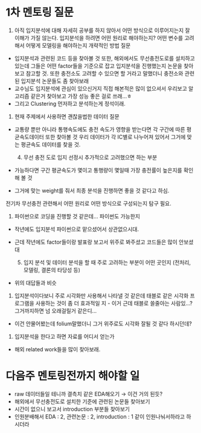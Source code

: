 # 1차 멘토링 질문

1. 아직 입지분석에 대해 자세히 공부를 하지 않아서 어떤 방식으로 이루어지는지 잘 이해가 가질 않는다. 입지분석을 하려면 어떤 원리로 해야하는지? 어떤 변수를 고려해서 어떻게 모델링을 해야하는지 개략적인 방법 질문

- 입지분석과 관련된 코드 등을 찾아볼 것 또한, 해외에서도 무선충전도로를 설치하고 있는데 그들은 어떤 factor들을 기준으로 잡고 입지분석을 진행했는지 논문을 찾아보고 참고할 것. 또한 충전소도 고려할 수 있으면 할 거라고 말했더니 충전소와 관련된 입지분석 논문들도 좀 찾아보래
- 교수님도 입지분석에 관심이 있으신거지 직접 해본적은 많이 없으셔서 우리보고 알고리즘 같은거 찾아보고 가장 성능 좋은 걸로 쓰래…ㅎ
- 그리고 Clustering 먼저하고 분석하는게 정석이래.

1. 현재 주제에서 사용하면 괜찮을법한 데이터 질문

- 교통량 뿐만 아니라 통행속도에도 충전 속도가 영향을 받는다면 각 구간에 따른 평균속도데이터 또한 찾아볼 것 우리 데이터가 각 IC별로 나누어져 있어서 그거에 맞는 평균속도 데이터를 찾을 것.

  4.  무선 충전 도로 입지 선정시 추가적으로 고려했으면 하는 부분

- 가능하다면 구간 평균속도가 몇이고 통행량이 몇일때 가장 충전률이 높은지를 확인해 볼 것
- 그거에 맞는 weight를 줘서 최종 분석을 진행하면 좋을 것 같다고 하심.

전기차 무선충전 관련해서 어떤 원리로 어떤 방식으로 구성되는지 탐구 필요.

1. 파이썬으로 코딩을 진행할 것 같은데… 파이썬도 가능한지

- 작년에도 입지분석 파이썬으로 맡으셨어서 상관없으시대.
- 근데 작년에도 factor들이랑 발표랑 보고서 위주로 봐주셨고 코드들은 많이 안보셨대

  5.  입지 분석 및 데이터 분석을 할 때 주로 고려하는 부분이 어떤 곳인지 (전처리, 모델링, 결론의 타당성 등)

- 위의 대답들과 비슷

1. 입지분석이다보니 주로 시각화만 사용해서 나타낼 것 같은데 태블로 같은 시각화 프로그램을 사용하는 것이 좀 더 효과적일 지 - 이거 근데 태블로 쓸줄아는 사람있…? 그거까지하면 넘 오래걸릴거 같은디…
- 이건 안물어봤는데 folium말했더니 그거 위주로도 시각화 잘될 것 같다 하시던데?

1. 입지분석을 한다고 하면 자료를 어디서 얻는가
- 해외 related work들을 많이 찾아보래.

# 다음주 멘토링전까지 해야할 일

- raw 데이터들일 테니까 결측치 같은 EDA해오기 → 이건 거의 된듯?
- 해외에서 무선충전도로 설치한 기준에 관련된 논문들 찾아보기
- 시간이 없으니 보고서 introduction 부분들 찾아보기
- 인원분배해서 EDA : 2, 관련논문 : 2, introduction : 1 같이 인원나눠서하라고 하시더라